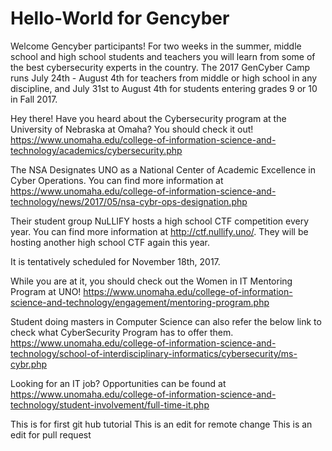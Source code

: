 # Hello-World for Gencyber
Welcome Gencyber participants!  For two weeks in the summer, middle school and high school students and teachers you will learn from some of the best cybersecurity experts in the country.
The 2017 GenCyber Camp runs July 24th - August 4th for teachers from middle or high school in any discipline, and July 31st to August 4th for students entering grades 9 or 10 in Fall 2017.

Hey there! Have you heard about the Cybersecurity program at the University of Nebraska at Omaha? You should check it out! https://www.unomaha.edu/college-of-information-science-and-technology/academics/cybersecurity.php

The NSA Designates UNO as a National Center of Academic Excellence in Cyber Operations. You can find more information at https://www.unomaha.edu/college-of-information-science-and-technology/news/2017/05/nsa-cybr-ops-designation.php

Their student group NuLLIFY hosts a high school CTF competition every year.
You can find more information at http://ctf.nullify.uno/. They will be hosting another high school CTF again this year.

It is tentatively scheduled for November 18th, 2017.

While you are at it, you should check out the Women in IT Mentoring Program at UNO!
https://www.unomaha.edu/college-of-information-science-and-technology/engagement/mentoring-program.php

Student doing masters in Computer Science can also refer the below link to check what CyberSecurity Program has to offer them.
https://www.unomaha.edu/college-of-information-science-and-technology/school-of-interdisciplinary-informatics/cybersecurity/ms-cybr.php

Looking for an IT job?  Opportunities can be found at https://www.unomaha.edu/college-of-information-science-and-technology/student-involvement/full-time-it.php

This is for first git hub tutorial
This is an edit for remote change
This is an edit for pull request 
